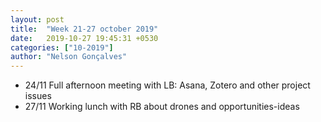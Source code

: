 ```yaml
---
layout: post
title:  "Week 21-27 october 2019"
date:   2019-10-27 19:45:31 +0530
categories: ["10-2019"]
author: "Nelson Gonçalves"
---
```




* 24/11 Full afternoon meeting with LB: Asana, Zotero and other project issues
* 27/11 Working lunch with RB about drones and opportunities-ideas



